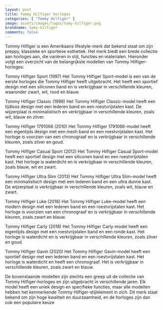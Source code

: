 ```yaml
---
layout: post
title: Tommy Hilfiger horloges
categories: [ "Tommy Hilfiger" ]
image: assets/images/logos/tomy-hilfiger.png
brandname: tomy-hilfiger
comments: false
---
```



Tommy Hilfiger is een Amerikaans lifestyle-merk dat bekend staat om zijn preppy, klassieke en sportieve esthetiek. Het merk biedt een brede collectie aan horloges aan, die variëren in stijl, functies en materialen. Hieronder volgt een overzicht van de belangrijkste modellen van Tommy Hilfiger-horloges:

Tommy Hilfiger Sport (1997)
Het Tommy Hilfiger Sport-model is een van de eerste horloges die Tommy Hilfiger heeft uitgebracht. Het heeft een sportief design met een siliconen band en is verkrijgbaar in verschillende kleuren, waaronder zwart, wit, rood en blauw.

Tommy Hilfiger Classic (1998)
Het Tommy Hilfiger Classic-model heeft een tijdloos design met een lederen band en een roestvrijstalen kast. De wijzerplaat is minimalistisch en verkrijgbaar in verschillende kleuren, zoals wit, blauw en zilver.

Tommy Hilfiger 1791066 (2010)
Het Tommy Hilfiger 1791066-model heeft een eigentijds design met een mesh band en een roestvrijstalen kast. Het horloge is voorzien van een chronograaf en is verkrijgbaar in verschillende kleuren, zoals zilver en goud.

Tommy Hilfiger Casual Sport (2012)
Het Tommy Hilfiger Casual Sport-model heeft een sportief design met een siliconen band en een roestvrijstalen kast. Het horloge is waterdicht en is verkrijgbaar in verschillende kleuren, zoals blauw, wit en zwart.

Tommy Hilfiger Ultra Slim (2013)
Het Tommy Hilfiger Ultra Slim-model heeft een minimalistisch design met een lederen band en een ultra dunne kast. De wijzerplaat is verkrijgbaar in verschillende kleuren, zoals wit, blauw en zwart.

Tommy Hilfiger Luke (2016)
Het Tommy Hilfiger Luke-model heeft een modern design met een lederen band en een roestvrijstalen kast. Het horloge is voorzien van een chronograaf en is verkrijgbaar in verschillende kleuren, zoals zwart en blauw.

Tommy Hilfiger Carly (2018)
Het Tommy Hilfiger Carly-model heeft een eigentijds design met een roestvrijstalen band en een ronde kast. Het horloge is waterdicht en is verkrijgbaar in verschillende kleuren, zoals zilver en goud.

Tommy Hilfiger Gavin (2020)
Het Tommy Hilfiger Gavin-model heeft een sportief design met een lederen band en een roestvrijstalen kast. Het horloge is waterdicht en heeft een chronograaf. Het is verkrijgbaar in verschillende kleuren, zoals zwart en blauw.

De bovenstaande modellen zijn slechts een greep uit de collectie van Tommy Hilfiger-horloges en zijn uitgebracht in verschillende jaren. Elk model heeft een uniek design en specifieke functies, maar alle modellen hebben het kenmerkende Tommy Hilfiger-stijlelement in zich. Dit merk staat bekend om zijn hoge kwaliteit en duurzaamheid, en de horloges zijn dan ook een populaire keuze

